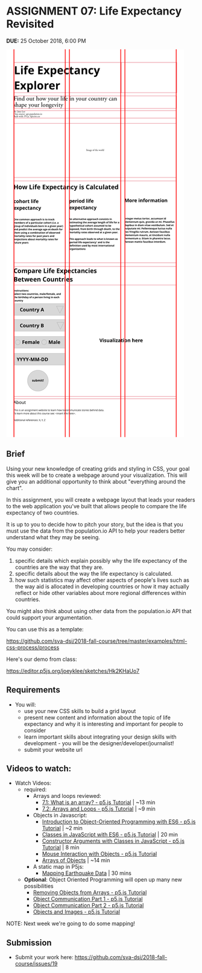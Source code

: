 # ASSIGNMENT 07: Life Expectancy Revisited
**DUE:** 25 October 2018, 6:00 PM

![wireframe of sketch](assets/images/page-wireframe.png)

## Brief

Using your new knowledge of creating grids and styling in CSS, your goal this week will be to create a webpage around your visualization. This will give you an additional opportunity to think about "everything around the chart". 

In this assignment, you will create a webpage layout that leads your readers to the web application you've built that allows people to compare the life expectancy of two countries. 

It is up to you to decide how to pitch your story, but the idea is that you must use the data from the population.io API to help your readers better understand what they may be seeing. 

You may consider:

1. specific details which explain possibly why the life expectancy of the countries are the way that they are. 
2. specific details about the way the life expectancy is calculated. 
3. how such statistics may affect other aspects of people's lives such as the way aid is allocated in developing countries or how it may actually reflect or hide other variables about more regional differences within countries. 

You might also think about using other data from the population.io API that could support your argumentation. 

You can use this as a template:

https://github.com/sva-dsi/2018-fall-course/tree/master/examples/html-css-process/process

Here's our demo from class:

https://editor.p5js.org/joeyklee/sketches/Hk2KHaUo7

<!-- - Create a copy of your Life Expectancy Visualization and develop a styled web page around the interactive visualization.
    - use a combination of layout, typography, and color to communicate the data being presented and any insights you've found while working with the data
    - Can you think of creative ways to reinterpret the data? -->

## Requirements

* You will:
  * use your new CSS skills to build a grid layout
  * present new content and information about the topic of life expectancy and why it is interesting and important for people to consider
  * learn important skills about integrating your design skills with development - you will be the designer/developer/journalist! 
  * submit your website url 

## Videos to watch:
- Watch Videos:
    - required:
      - Arrays and loops reviewed:
        - [7.1: What is an array? - p5.js Tutorial](https://www.youtube.com/watch?v=VIQoUghHSxU) | ~13 min
        - [7.2: Arrays and Loops - p5.js Tutorial](https://www.youtube.com/watch?v=RXWO3mFuW-I) | ~9 min
      - Objects in Javascript:
        - [Introduction to Object-Oriented Programming with ES6 - p5.js Tutorial](https://www.youtube.com/watch?v=xG2Vbnv0wvg&index=22&t=0s&list=PLRqwX-V7Uu6Zy51Q-x9tMWIv9cueOFTFA) | ~2 min
        - [Classes in JavaScript with ES6 - p5.js Tutorial](https://www.youtube.com/watch?v=T-HGdc8L-7w&index=23&t=4s&list=PLRqwX-V7Uu6Zy51Q-x9tMWIv9cueOFTFA) | 20 min
        - [Constructor Arguments with Classes in JavaScript - p5.js Tutorial](https://www.youtube.com/watch?v=rHiSsgFRgx4&index=24&t=2s&list=PLRqwX-V7Uu6Zy51Q-x9tMWIv9cueOFTFA) | 8 min
        - [Mouse Interaction with Objects - p5.js Tutorial](https://www.youtube.com/watch?v=TaN5At5RWH8&index=29&t=0s&list=PLRqwX-V7Uu6Zy51Q-x9tMWIv9cueOFTFA)
        - [Arrays of Objects](https://www.youtube.com/watch?v=fBqaA7zRO58) | ~14 min
      - A static map in P5js:
        - [Mapping Earthquake Data](https://www.youtube.com/watch?v=ZiYdOwOrGyc&index=11&list=PLRqwX-V7Uu6a-SQiI4RtIwuOrLJGnel0r) | 30 mins
    - **Optional**: Object Oriented Programming will open up many new possibilities
      - [Removing Objects from Arrays - p5.js Tutorial](https://www.youtube.com/watch?v=tA_ZgruFF9k&index=30&t=0s&list=PLRqwX-V7Uu6Zy51Q-x9tMWIv9cueOFTFA)
      - [Object Communication Part 1 - p5.js Tutorial](https://www.youtube.com/watch?v=W1-ej3Wu5zg&index=31&t=0s&list=PLRqwX-V7Uu6Zy51Q-x9tMWIv9cueOFTFA)
      - [Object Communication Part 2 - p5.js Tutorial](https://www.youtube.com/watch?v=5Q9cA0REztY&index=32&t=0s&list=PLRqwX-V7Uu6Zy51Q-x9tMWIv9cueOFTFA)
      - [Objects and Images - p5.js Tutorial](https://www.youtube.com/watch?v=i2C1hrJMwz0&index=33&t=0s&list=PLRqwX-V7Uu6Zy51Q-x9tMWIv9cueOFTFA)

NOTE: Next week we're going to do some mapping!


## Submission

* Submit your work here: https://github.com/sva-dsi/2018-fall-course/issues/19
